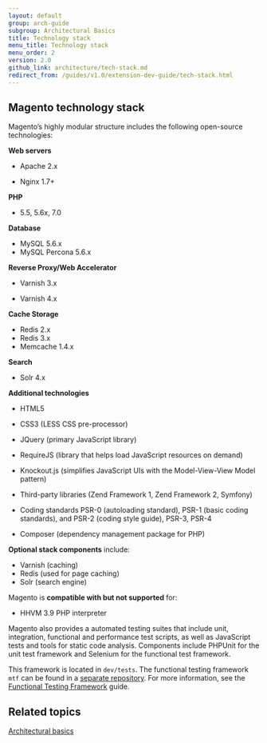 ```yaml
---
layout: default
group: arch-guide
subgroup: Architectural Basics
title: Technology stack
menu_title: Technology stack
menu_order: 2
version: 2.0
github_link: architecture/tech-stack.md
redirect_from: /guides/v1.0/extension-dev-guide/tech-stack.html
---
```

<h2>Magento technology stack</h2>

Magento’s highly modular structure includes the following open-source technologies:

<b>Web servers</b>

* Apache 2.x

* Nginx 1.7+


<b>PHP</b>

*  5.5, 5.6x, 7.0

<b>Database</b>

* MySQL 5.6.x
* MySQL Percona 5.6.x

<b>Reverse Proxy/Web Accelerator</b>

* Varnish 3.x

* Varnish 4.x


<b>Cache Storage</b>

* Redis 2.x
* Redis 3.x
* Memcache 1.4.x




<b>Search</b>

* Solr 4.x


<b>Additional technologies</b>

* HTML5

* CSS3 (LESS CSS pre-processor)

* JQuery (primary JavaScript library)

* RequireJS (library that helps load JavaScript resources on demand)
* Knockout.js (simplifies JavaScript UIs with the Model-View-View Model pattern)
* Third-party libraries (Zend Framework 1, Zend Framework 2, Symfony)

* Coding standards PSR-0 (autoloading standard), PSR-1 (basic coding standards), and PSR-2 (coding style guide), PSR-3, PSR-4


* Composer (dependency management package for PHP) 




<b>Optional stack components</b> include:

* Varnish (caching)
* Redis (used for page caching)
* Solr (search engine)

Magento is <b>compatible with but not supported</b> for:

* HHVM 3.9 PHP interpreter 

Magento also provides a automated testing suites that include unit, integration, functional and performance test scripts, as well as JavaScript tests and tools for static code analysis. Components include PHPUnit for the unit test framework and Selenium for the functional test framework. 

This framework is located in `dev/tests`. The functional testing framework `mtf` can be found in a [separate repository](https://github.com/magento/mtf). For more information, see the [Functional Testing Framework]({{page.baseurl}}mtf/mtf_introduction.html) guide.

<h2>Related topics</h2>


<a href="{{page.baseurl}}architecture/archi_perspectives/ABasics_intro.html">Architectural basics</a>
